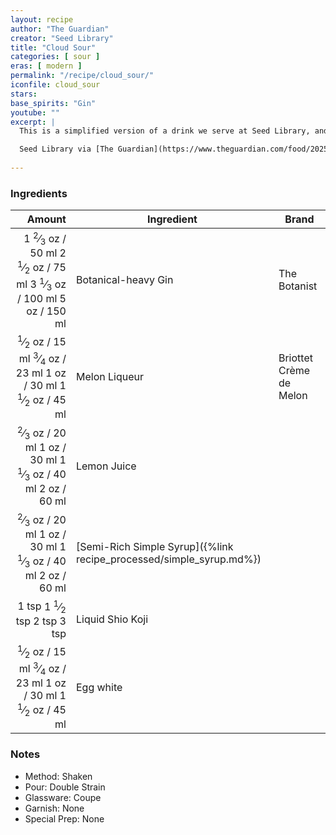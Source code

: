 ```yaml
---
layout: recipe
author: "The Guardian"
creator: "Seed Library"
title: "Cloud Sour"
categories: [ sour ]
eras: [ modern ]
permalink: "/recipe/cloud_sour/"
iconfile: cloud_sour
stars: 
base_spirits: "Gin"
youtube: ""
excerpt: |
  This is a simplified version of a drink we serve at Seed Library, and its freshness makes it a lovely way to welcome the long-overdue arrival of spring. Shio koji is a funky, umami-rich Japanese ingredient made from fermented rice, and is more commonly used in marinades and for seasoning, much as miso and soy sauce are – look for it in specialist food stores and online.

  Seed Library via [The Guardian](https://www.theguardian.com/food/2025/mar/28/cocktail-of-the-week-seed-library-cloud-sour-recipe)
  
---
```


### Ingredients

| Amount | Ingredient                                                | Brand                   |
| -----: | --------------------------------------------------------- | ----------------------- |
|   <span class="onex active">1 <sup>2</sup>&frasl;<sub>3</sub> oz / 50 ml</span> <span class="onehalfx">2 <sup>1</sup>&frasl;<sub>2</sub> oz / 75 ml</span> <span class="twox">3 <sup>1</sup>&frasl;<sub>3</sub> oz / 100 ml</span> <span class="threex">5 oz / 150 ml</span>| Botanical-heavy Gin                                       | The Botanist            |
|   <span class="onex active"> <sup>1</sup>&frasl;<sub>2</sub> oz / 15 ml</span> <span class="onehalfx"> <sup>3</sup>&frasl;<sub>4</sub> oz / 23 ml</span> <span class="twox">1 oz / 30 ml</span> <span class="threex">1 <sup>1</sup>&frasl;<sub>2</sub> oz / 45 ml</span>| Melon Liqueur                                             | Briottet Crème de Melon |
|   <span class="onex active"> <sup>2</sup>&frasl;<sub>3</sub> oz / 20 ml</span> <span class="onehalfx">1 oz / 30 ml</span> <span class="twox">1 <sup>1</sup>&frasl;<sub>3</sub> oz / 40 ml</span> <span class="threex">2 oz / 60 ml</span>| Lemon Juice                                         |
|   <span class="onex active"> <sup>2</sup>&frasl;<sub>3</sub> oz / 20 ml</span> <span class="onehalfx">1 oz / 30 ml</span> <span class="twox">1 <sup>1</sup>&frasl;<sub>3</sub> oz / 40 ml</span> <span class="threex">2 oz / 60 ml</span>| [Semi-Rich Simple Syrup]({%link recipe_processed/simple_syrup.md%}) |
|  <span class="onex active">1 tsp </span> <span class="onehalfx">1 <sup>1</sup>&frasl;<sub>2</sub> tsp </span> <span class="twox">2 tsp </span> <span class="threex">3 tsp </span>| Liquid Shio Koji                                          |
|   <span class="onex active"> <sup>1</sup>&frasl;<sub>2</sub> oz / 15 ml</span> <span class="onehalfx"> <sup>3</sup>&frasl;<sub>4</sub> oz / 23 ml</span> <span class="twox">1 oz / 30 ml</span> <span class="threex">1 <sup>1</sup>&frasl;<sub>2</sub> oz / 45 ml</span>| Egg white                                                 |

### Notes

- Method: Shaken
- Pour: Double Strain
- Glassware: Coupe 
- Garnish: None
- Special Prep: None

    
<script type="application/ld+json">
{
  "@context": "https://schema.org",
  "@type": "Recipe",
  "author": "{{ page.author }}",
  "description": "{{ page.excerpt | strip_html | replace: '"', "'" }}",
  "image": "{% for ingredient in site.data[page.iconfile].images.ingredient limit: 1 %}{{ ingredient.url }}{% endfor %}",
  "recipeIngredient": [  "50 ml Botanical-heavy Gin",
  "15 ml Melon Liqueur",
  "20 ml Lemon Juice",
  "20 ml Semi-Rich Simple Syrup",
  " 1 tsp Liquid Shio Koji ",
  "15 ml Egg white"],
  "name": "{{ page.title }}",
  "recipeInstructions": "  {
    '@type': 'HowToStep',
    'text': '- Method: Shaken
'
  },  {
    '@type': 'HowToStep',
    'text': '- Pour: Double Strain
'
  },  {
    '@type': 'HowToStep',
    'text': '- Glassware: Coupe 
'
  },  {
    '@type': 'HowToStep',
    'text': '- Garnish: None
'
  },  {
    '@type': 'HowToStep',
    'text': '- Special Prep: None
'
  }",
  "recipeYield": "1 cocktail",
  "recipeCategory": "cocktail",
  "aggregateRating": "{%- if page.stars -%}{%- include stars_metadata.html %} out of 5{% else %}NA{%- endif -%}",
  "recipeCuisine": "global",
  "prepTime": "20 minutes",
  "cookTime": "15 second",
  "keywords": "{{ page.title }}, cocktail, {{ page.eras }}, {%- include category_metadata.html -%}, {%- include spirits_metadata.html -%}",
  "nutrition": "NA"
}
</script>

    
